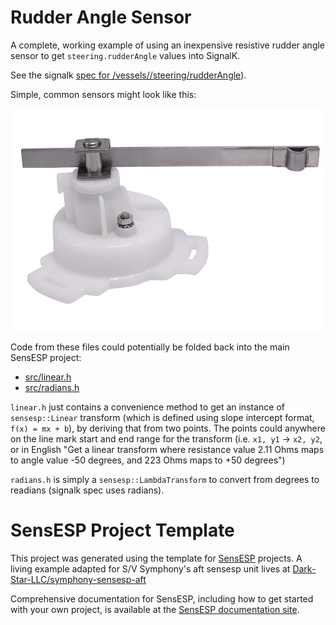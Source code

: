 # Rudder Angle Sensor

A complete, working example of using an inexpensive resistive rudder angle sensor to get `steering.rudderAngle` values into SignalK.

See the signalk [spec for /vessels/<RegExp>/steering/rudderAngle](https://signalk.org/specification/1.7.0/doc/vesselsBranch.html#vesselsregexpsteeringrudderangle)).

Simple, common sensors might look like this:

![Stock image of a rudder angle sensor made of white plastic enclosing a potentiometer, attached to a metal swing arm.  One sensor terminal with a hex nut is also visible](images/basic_rudder_angle_sensor.png)


Code from these files could potentially be folded back into the main SensESP project:
* [src/linear.h](src/linear.h) 
* [src/radians.h](src/radians.h)

`linear.h` just contains a convenience method to get an instance of `sensesp::Linear` transform (which is defined using slope intercept format, `f(x) = mx + b`), by deriving that from two points.  The points could anywhere on the line mark start and end range for the transform (i.e. `x1, y1` -> `x2, y2`, or in English "Get a linear transform where resistance value 2.11 Ohms maps to angle value -50 degrees, and 223 Ohms maps to +50 degrees")

`radians.h` is simply a `sensesp::LambdaTransform` to convert from degrees to readians (signalk spec uses radians).

# SensESP Project Template

This project was generated using the template for [SensESP](https://github.com/SignalK/SensESP/) projects. A living example adapted for S/V Symphony's aft sensesp unit lives at [Dark-Star-LLC/symphony-sensesp-aft](https://github.com/Dark-Star-LLC/symphony-sensesp-aft)

Comprehensive documentation for SensESP, including how to get started with your own project, is available at the [SensESP documentation site](https://signalk.org/SensESP/).